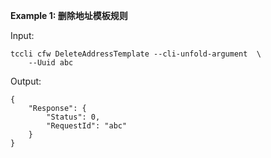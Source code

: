 **Example 1: 删除地址模板规则**



Input: 

```
tccli cfw DeleteAddressTemplate --cli-unfold-argument  \
    --Uuid abc
```

Output: 
```
{
    "Response": {
        "Status": 0,
        "RequestId": "abc"
    }
}
```

